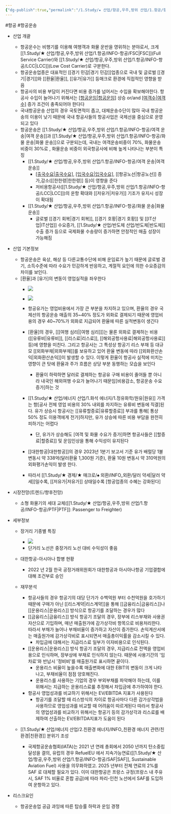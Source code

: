 ```yaml
---
{"dg-publish":true,"permalink":"/1.Study/★ 산업/항공,우주,방위 산업/1.항공/항공 운송/","created":"2023-06-16T04:13:30.045+09:00","updated":"2025-06-26T17:14:05.766+09:00"}
---
```


#항공 #항공운송 

- 산업 개괄
	- 항공운수는 비행기를 이용해 여행객과 화물 운반을 영위하는 분야로서, 크게 [[1.Study/★ 산업/항공,우주,방위 산업/1.항공/INFO-항공/FSC\|FSC]](Full Service Carrier)와 [[1.Study/★ 산업/항공,우주,방위 산업/1.항공/INFO-항공/LCC\|LCC]](Low Cost Carrier)로 구분한다.
	- 항공운송업종은 대표적인 [[경기 민감\|경기 민감]]업종으로 국내 및 글로벌 [[경기\|경기]]와 [[환율\|환율]], [[유가\|유가]] 등매크로 환경에 직접적인 영향을 받음
	- 항공사의 비용 부담이 커진다면 비용 증가를 넘어서는 수입을 확보해야한다. 항공사 수입이 늘어나기 위해서는 [[항공운임\|항공운임]](P) 상승 or/and [[여객수\|여객수]](Q) 증가 조건이 충족되어야 한다다
	- 국내항공운송 산업의 경우 국토면적이 좁고, 대체운송수단이 많아 국내 항공운송의 이용이 낮기 때문에 국내 항공사들의 항공사업은 국제선을 중심으로 운영되고 있다
	- 항공운송은 [[1.Study/★ 산업/항공,우주,방위 산업/1.항공/INFO-항공/여객 운송\|여객 운송]]과 [[1.Study/★ 산업/항공,우주,방위 산업/1.항공/INFO-항공/화물 운송\|화물 운송]]으로 구분되는데, 국내는 여객운송비중이 70%, 화물운송 비중이 30%로 , 화물운송 비중이 외국항공사에 비해 높게 나타나는 부분이 특징
		- [[1.Study/★ 산업/항공,우주,방위 산업/1.항공/INFO-항공/여객 운송\|여객 운송]]
			- [[출국수요\|출국수요]](외국인,내국인), [[입국수요\|입국수요]](외국인,내국인), [[항공노선\|항공노선]] 증가,감소([[한한령\|한한령]] 등)이 영향을 준다
			- 저비용항공사([[1.Study/★ 산업/항공,우주,방위 산업/1.항공/INFO-항공/LCC\|LCC]])의 운항 확대와 [[저유가\|저유가]] 기조가 유지시 성장이 확대됨
		 - [[1.Study/★ 산업/항공,우주,방위 산업/1.항공/INFO-항공/화물 운송\|화물 운송]]
			-  글로벌 [[경기 회복\|경기 회복]], [[경기 호황\|경기 호황]] 및 [[IT산업\|IT산업]] 수요증가, [[1.Study/★ 산업/반도체 산업/반도체\|반도체]] 수출 증가 등으로 국제화물 수송량이 증가하면 안정적인 매출 성장이 가능해짐


- 산업 기본정보
	- 항공운송은 육상, 해상 등 다른교통수단에 비해 운임료가 높기 때문에 글로벌 경기, 소득수준에 따라 수요가 민감하게 반응하고, 계절적 요인에 의한 수요증감의 차이를 보인다.
	- [환율]과 [유가]의 변동이 영업실적을 좌우한다
		- ![](https://i.imgur.com/euGlAd1.png)
		- ![](https://i.imgur.com/F1WXpOJ.png)

		- 항공유가는 영업비용에서 가장 큰 부분을 차지하고 있으며, 환율의 경우 국제선의 항공운송 매출의 35~40% 정도가 외화로 결제되기 때문에 영업비용의 경우 40~70%가 외화로 지급되어 환율에 따른 실적변동이 생긴다
		- [환율]의 경우, [[[여행 심리\|[여행 심리]]]는 물론 외화로 결제하는 비용([[유류비\|유류비]], [[리스료\|리스료]], [[해외공항사용료\|해외공항사용료]] 등)에 영향을 미친다. 그리고 항공사는 그 특성상 항공기 리스 부채 등 대규모 [[외화부채\|외화부채]]를 보유하고 있어 환율 변동에 따라 [[외화환산손익\|외화환산손익]]이 발생할 수 있다. 이렇게 환율이 항공사 실적에 미치는 영향이 큰 탓에 환율과 주가 흐름은 상당 부분 동행하는 모습을 보인다
			- 환율이 하락하면 달러로 결제하는 항공유 구매 비용이 줄어들 뿐 아니라 내국인 해외여행 수요가 늘어나기 때문임[비용감소, 항공운송 수요 증가]하는 것
		- [[1.Study/★ 산업/에너지 산업/1.화석 에너지/1.정유화학/원유\|원유]] 가격는 항[공사 전체 영업 비용의 30% 내외를 차지하는 유류비 변동에 직결]된다. 유가 상승시 항공사는 [[유류할증료\|유류할증료]] 부과를 통해[ 통상 50% 정도 이용객에게 전가]하지만, 유가 상승에 따른 비용 부담을 완전히 피하기는 어렵다
			- 단, 유가가 상승해도 [여객 및 화물 수요가 증가]하면 항공사들은 [[할증료\|할증료]] 및 운임인상을 통해 수익성이 유지된다
		-  [[대한항공\|대한항공]]의 경우 2023년 1분기 보고서 기준 유가 배럴당 1불 변동시 약 338억(달러환율 1,300원 기준), 환율 10원 변동시 약 310억원의 외화평가손익이 발생 한다.  
		- 따라서 [[1.Study/★ 경제/★ 매크로/♠ 외환/INFO_외환/달러 약세\|달러 약세]]일수록, [[저유가\|저유가]] 상태일수록 [항공업종의 수혜는 강화된다]



- 시장전망(트렌드/향후전망)
	- 소형 화물기의 세대 교체([[1.Study/★ 산업/항공,우주,방위 산업/1.항공/INFO-항공/PTF\|PTF]]: Passenger to Freighter)



- 세부정보
	- 장거리 기종별 특징
		- ![](https://i.imgur.com/S2xlkvS.png)
		- 단거리 노선은 중장거리 노선 대비 수익성이 좋음

	- 대한항공-아시아나 합병 현황
		- 2022 년 2월 한국 공정거래위원회가 대한항공과 아시아나항공 기업결합에 대해 조건부로 승인
	- 재무분석
		- 항공사들의 경우 항공기의 대당 단가가 수백억원 부터 수천억원을 호가하기 때문에 구매가 아닌 [[리스계약\|리스계약]]을 통해 [[금융리스\|금융리스]]나 [[운용리스\|운용리스]] 방식으로 항공기를 조달하는 경우가 많다
		- [[금융리스\|금융리스]] 방식 항공기 조달의 경우, 장부에 리스부채와 사용권자산으로 기입하며, 매년 매출원가에 감가상각비 항목으로 비용처리한다. 따라서 부채가 늘어나 부채비율이 증가하고 자산이 증가한다. 손익계산서에는 매출원가에 감가상각비로 표시되면서 매출총이익률을 감소시킬 수 있다.  
			- 차입금에 대해서는 지급리스료 일부가 이자비용으로 인식된다.
		-  [[운용리스\|운용리스]] 방식 항공기 조달의 경우, 지급리스료 전액을 영업비용으로 인식하며, 장부상에 부채로 인식하지 않는다. 때문에 사용기간의 '임차료'와 반납시 '정비비'를 매출원가로 표시하면 끝이다. 
			- 운용리스 비율이 높을수록 매출변화에 대한 EBIT의 변동이 크게 나타나고, 부채비율이 점점 양호해진다.
			- 운용리스를 사용하는 기업의 경우 부외부채를 파악해야 하는데, 이를 위해서는 지급하는 운용리스료룰 추정해서 차입금에 추가하여야 한다. 
		- 항공사 영업성과를 비교하기 위해서는 EV/EBITDA 지표가 사용된다
			- 항공기를 조달할 때 리스방식의 차이로 항공사마다 다른 감가상각법을 사용하므로 영업성과를 비교할 때 어려움이 따르게된다 따라서 항공사의 영업성과를 비교하기 위해서는 항공기 등의 감가상각과 리스료를 배제하여 산출하는 EV/EBITDA지표가 도움이 된다
	- [[1.Study/★ 산업/에너지 산업/2.친환경 에너지/INFO_친환경 에너지 관련/친환경\|친환경]] 분위기 조성
		- 국제항공운송협회(IATA)는 2021 년 연례 총회에서 2050 년까지 탄소중립 달성을 결의, 유럽의 경우 RefuelEU 에서 지속가능연료([[1.Study/★ 산업/항공,우주,방위 산업/1.항공/INFO-항공/SAF\|SAF]], Sustainable Aviation Fuel) 사용을 의무화하였고. 2025 년부터 전체 연료의 2%를 SAF 로 대체할 필요가 있다. 이미 대한항공은 프랑스 규정(프랑스 내 주유 시, SAF 1% 비율로 혼합 공급)에 따라 파리-인천 노선에서 SAF를 도입하여 운항하고 있다.

- 리스크요인
	- 항공운송업 공급 과잉에 따른 탑승률 하락과 운임 경쟁

